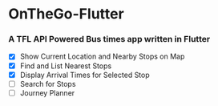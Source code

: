 # OnTheGo-Flutter

### A TFL API Powered Bus times app written in Flutter

- [x] Show Current Location and Nearby Stops on Map
- [x] Find and List Nearest Stops
- [x] Display Arrival Times for Selected Stop
- [ ] Search for Stops
- [ ] Journey Planner
